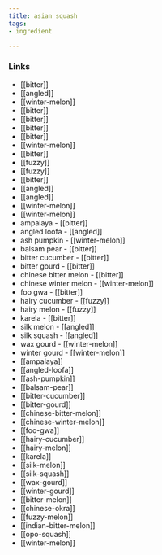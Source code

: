 ```yaml
---
title: asian squash
tags:
- ingredient

---
```



### Links

* [[bitter]]
* [[angled]]
* [[winter-melon]]
* [[bitter]]
* [[bitter]]
* [[bitter]]
* [[bitter]]
* [[winter-melon]]
* [[bitter]]
* [[fuzzy]]
* [[fuzzy]]
* [[bitter]]
* [[angled]]
* [[angled]]
* [[winter-melon]]
* [[winter-melon]]
* ampalaya - [[bitter]]
* angled loofa - [[angled]]
* ash pumpkin - [[winter-melon]]
* balsam pear - [[bitter]]
* bitter cucumber - [[bitter]]
* bitter gourd - [[bitter]]
* chinese bitter melon - [[bitter]]
* chinese winter melon - [[winter-melon]]
* foo gwa - [[bitter]]
* hairy cucumber - [[fuzzy]]
* hairy melon - [[fuzzy]]
* karela - [[bitter]]
* silk melon - [[angled]]
* silk squash - [[angled]]
* wax gourd - [[winter-melon]]
* winter gourd - [[winter-melon]]
* [[ampalaya]]
* [[angled-loofa]]
* [[ash-pumpkin]]
* [[balsam-pear]]
* [[bitter-cucumber]]
* [[bitter-gourd]]
* [[chinese-bitter-melon]]
* [[chinese-winter-melon]]
* [[foo-gwa]]
* [[hairy-cucumber]]
* [[hairy-melon]]
* [[karela]]
* [[silk-melon]]
* [[silk-squash]]
* [[wax-gourd]]
* [[winter-gourd]]
* [[bitter-melon]]
* [[chinese-okra]]
* [[fuzzy-melon]]
* [[indian-bitter-melon]]
* [[opo-squash]]
* [[winter-melon]]
